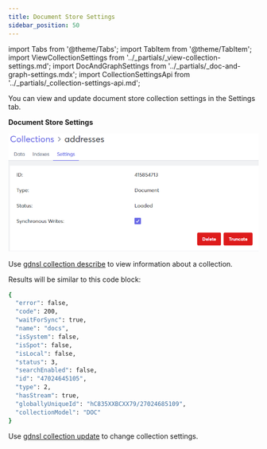 ```yaml
---
title: Document Store Settings
sidebar_position: 50
---
```


import Tabs from '@theme/Tabs';
import TabItem from '@theme/TabItem';
import ViewCollectionSettings from '../_partials/_view-collection-settings.md';
import DocAndGraphSettings from '../_partials/_doc-and-graph-settings.mdx';
import CollectionSettingsApi from '../_partials/_collection-settings-api.md';

<Tabs groupId="operating-systems">
<TabItem value="ui" label="UI">

You can view and update document store collection settings in the Settings tab.

<ViewCollectionSettings />

**Document Store Settings**

<DocAndGraphSettings collection='Document store' />

![Document Store Settings Tab](/img/collections/doc-store-settings.png)

</TabItem>
<TabItem value="cli" label="CLI">

Use [gdnsl collection describe](../../cli/collections-cli#gdnsl-collection-describe) to view information about a collection.

Results will be similar to this code block:

```bash
{
  "error": false,
  "code": 200,
  "waitForSync": true,
  "name": "docs",
  "isSystem": false,
  "isSpot": false,
  "isLocal": false,
  "status": 3,
  "searchEnabled": false,
  "id": "47024645105",
  "type": 2,
  "hasStream": true,
  "globallyUniqueId": "hC835XXBCXX79/27024685109",
  "collectionModel": "DOC"
}
```

Use [gdnsl collection update](../../cli/collections-cli#gdnsl-collection-update) to change collection settings.

</TabItem>
<TabItem value="api" label="API">

<CollectionSettingsApi />

</TabItem>
</Tabs>